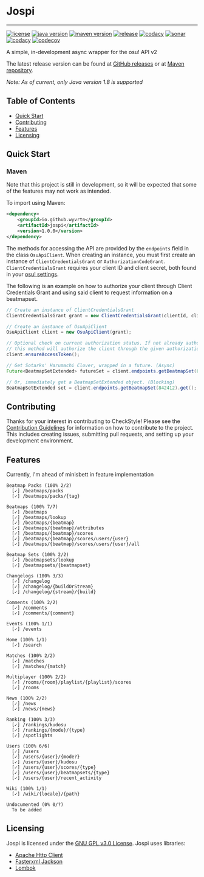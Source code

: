 # Jospi

---

[![license][license img]][license]
[![java version](https://img.shields.io/badge/java-1.8-blue)](https://www.oracle.com/java/technologies/downloads/#java8)
[![maven version][mavenbadge img]][mavenbadge]
[![release][release img]][release]
[![codacy][codacy img]][codacy]
[![sonar][sonar img]][sonar]
[![codacy][codacy img]][codacy]
[![codecov][codecov img]][codecov]

A simple, in-development async wrapper for the osu! API v2

The latest release version can be found at
[GitHub releases](https://github.com/wyvrtn/jospi/releases/)
or at [Maven repository](https://central.sonatype.com/artifact/io.github.wyvrtn/jospi/versions).

_Note: As of current, only Java version 1.8 is supported_

## Table of Contents

- [Quick Start](#quick-start)
- [Contributing](#contributing)
- [Features](#features)
- [Licensing](#licensing)

## Quick Start

### Maven

Note that this project is still in development, so it will be expected that some of the features may not work as intended.

To import using Maven:

```xml
<dependency>
    <groupId>io.github.wyvrtn</groupId>
    <artifactId>jospi</artifactId>
    <version>1.0.0</version>
</dependency>
```

The methods for accessing the API are provided by the `endpoints` field in the class `OsuApiClient`. When creating an instance, you must first create an instance of `ClientCredentialsGrant` or `AuthorizationCodeGrant`. `ClientCredentialsGrant` requires your client ID and client secret, both found in your [osu! settings](https://osu.ppy.sh/home/account/edit#oauth).

The following is an example on how to authorize your client through Client Credentials Grant and using said client to request information on a beatmapset.

```java
// Create an instance of ClientCredentialsGrant
ClientCredentialsGrant grant = new ClientCredentialsGrant(clientId, clientSecret);

// Create an instance of OsuApiClient
OsuApiClient client = new OsuApiClient(grant);

// Optional check on current authorization status. If not already authorized,
// this method will authorize the client through the given authorization grant.
client.ensureAccessToken();

// Get Sotarks' Harumachi Clover, wrapped in a future. (Async)
Future<BeatmapSetExtended> futureSet = client.endpoints.getBeatmapSet(842412);

// Or, immediately get a BeatmapSetExtended object. (Blocking)
BeatmapSetExtended set = client.endpoints.getBeatmapSet(842412).get();

```

## Contributing

Thanks for your interest in contributing to CheckStyle! Please see the
[Contribution Guidelines](https://github.com/wyvrtn/jospi/blob/master/CONTRIBUTING.md)
for information on how to contribute to the project. This includes creating issues, submitting pull
requests, and setting up your development environment.

## Features

Currently, I'm ahead of minisbett in feature implementation

```text
Beatmap Packs (100% 2/2)
  [✓] /beatmaps/packs
  [✓] /beatmaps/packs/{tag}

Beatmaps (100% 7/7)
  [✓] /beatmaps
  [✓] /beatmaps/lookup
  [✓] /beatmaps/{beatmap}
  [✓] /beatmaps/{beatmap}/attributes
  [✓] /beatmaps/{beatmap}/scores
  [✓] /beatmaps/{beatmap}/scores/users/{user}
  [✓] /beatmaps/{beatmap}/scores/users/{user}/all

Beatmap Sets (100% 2/2)
  [✓] /beatmapsets/lookup
  [✓] /beatmapsets/{beatmapset}

Changelogs (100% 3/3)
  [✓] /changelog
  [✓] /changelog/{buildOrStream}
  [✓] /changelog/{stream}/{build}

Comments (100% 2/2)
  [✓] /comments
  [✓] /comments/{comment}

Events (100% 1/1)
  [✓] /events

Home (100% 1/1)
  [✓] /search

Matches (100% 2/2)
  [✓] /matches
  [✓] /matches/{match}

Multiplayer (100% 2/2)
  [✓] /rooms/{room}/playlist/{playlist}/scores
  [✓] /rooms

News (100% 2/2)
  [✓] /news
  [✓] /news/{news}

Ranking (100% 3/3)
  [✓] /rankings/kudosu
  [✓] /rankings/{mode}/{type}
  [✓] /spotlights

Users (100% 6/6)
  [✓] /users
  [✓] /users/{user}/{mode?}
  [✓] /users/{user}/kudosu
  [✓] /users/{user}/scores/{type}
  [✓] /users/{user}/beatmapsets/{type}
  [✓] /users/{user}/recent_activity

Wiki (100% 1/1)
  [✓] /wiki/{locale}/{path}

Undocumented (0% 0/?)
  To be added
```

## Licensing

Jospi is licensed under the [GNU GPL v3.0 License](LICENSE).
Jospi uses libraries:

- [Apache Http Client](https://hc.apache.org/httpcomponents-client-5.4.x/index.html)
- [Fasterxml Jackson](https://github.com/FasterXML/jackson)
- [Lombok](https://projectlombok.org/)

[license]: https://www.gnu.org/licenses/gpl-3.0
[license img]: https://img.shields.io/badge/License-GPLv3-blue.svg
[mavenbadge]: https://central.sonatype.com/artifact/io.github.wyvrtn/jospi
[mavenbadge img]: https://img.shields.io/maven-central/v/io.github.wyvrtn/jospi
[release]: https://github.com/wyvrtn/jospi/releases/latest
[release img]: https://img.shields.io/github/v/release/wyvrtn/jospi?color=b67721
[codacy]: https://app.codacy.com/gh/wyvrtn/jospi/dashboard?utm_source=gh&utm_medium=referral&utm_content=&utm_campaign=Badge_grade
[codacy img]: https://app.codacy.com/project/badge/Grade/d82cfab8be7043a688f157342147021f
[sonar]: https://sonarcloud.io/summary/new_code?id=wyvrtn_jospi
[sonar img]: https://sonarcloud.io/api/project_badges/measure?project=wyvrtn_jospi&metric=sqale_index
[codecov]: https://codecov.io/gh/wyvrtn/wyvrtn
[codecov img]: https://codecov.io/gh/wyvrtn/wyvrtn/graph/badge.svg?token=ZSZO6U8PWB
